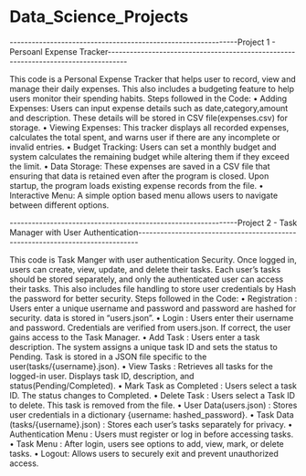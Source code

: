 # Data_Science_Projects

--------------------------------------------------------------Project 1 - Persoanl Expense Tracker-----------------------------------------------------------------------------------

This code is a Personal Expense Tracker that helps user to record, view and manage their daily expenses. This  also includes a budgeting feature to help users monitor their spending habits.
Steps followed in the Code:
•	Adding Expenses: Users can input expense details such as date,category,amount and description. These details will be stored in CSV file(expenses.csv) for storage.
•	Viewing Expenses: This tracker displays all recorded expenses, calculates the total spent, and warns user if there are any incomplete or invalid entries.
•	Budget Tracking: Users can set a monthly budget and system calculates the remaining budget while altering them if they exceed the limit.
•	Data Storage: These expenses are saved in a CSV file that ensuring that data is retained even after the program is closed. Upon startup, the program loads existing expense records from the file.
•	Interactive Menu: A simple option based menu allows users to navigate between different options.

--------------------------------------------------------------Project 2 - Task Manager with User Authentication------------------------------------------------------------------------------

This code is Task Manger with user authentication Security. Once logged in, users can create, view, update, and delete their tasks. Each user’s tasks should be stored separately, and only the authenticated user can access their tasks. This also includes file handling to store user credentials by Hash the password for better security.
Steps followed in the Code:
•	Registration : Users enter a unique username and password and password are hashed for security. data is stored in “users.json”.
•	Login : Users enter their username and password. Credentials are verified from users.json. If correct, the user gains access to the Task Manager.
•	Add Task : Users enter a task description. The system assigns a unique task ID and sets the status to Pending. Task is stored in a JSON file specific to the user(tasks/{username}.json).
•	View Tasks : Retrieves all tasks for the logged-in user. Displays task ID, description, and status(Pending/Completed).
•	Mark Task as Completed : Users select a task ID. The status changes to Completed.
•	Delete Task : Users select a Task ID to delete. This task is removed from the file.
•	User Data(users.json) : Stores user credentials in a dictionary {username: hashed_password}.
•	Task Data (tasks/{username}.json) : Stores each user’s tasks separately for privacy.
•	Authentication Menu : Users must register or log in before accessing tasks.
•	Task Menu : After login, users see options to add, view, mark, or delete tasks.
•	Logout: Allows users to securely exit and prevent unauthorized access.


